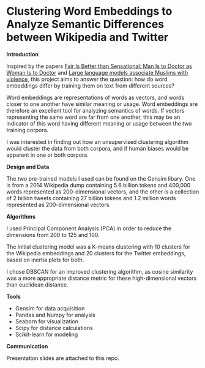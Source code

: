# Clustering Word Embeddings to Analyze Semantic Differences between Wikipedia and Twitter

**Introduction**

Inspired by the papers [Fair Is Better than Sensational: Man Is to Doctor as Woman Is to Doctor](https://direct.mit.edu/coli/article/46/2/487/93368/Fair-Is-Better-than-Sensational-Man-Is-to-Doctor) and [Large language models associate Muslims with violence](https://www.nature.com/articles/s42256-021-00359-2?proof=t), this project aims to answer the question: how do word embeddings differ by training them on text from different sources?

Word embeddings are representations of words as vectors, and words closer to one another have similar meaning or usage. Word embeddings are therefore an excellent tool for analyzing semantics of words. If vectors representing the same word are far from one another, this may be an indicator of this word having different meaning or usage between the two training corpora.

I was interested in finding out how an unsupervised clustering algorithm would cluster the data from both corpora, and if human biases would be apparent in one or both corpora. 

**Design and Data**

The two pre-trained models I used can be found  on the Gensim libary. One is from a 2014 Wikipedia dump containing 5.6 billion tokens and 400,000 words represented as 200-dimensional vectors, and the other is a collection of 2 billion tweets containing 27 billion tokens and 1.2 million words represented as 200-dimensional vectors. 

**Algorithms**

I used Principal Component Analysis (PCA) in order to reduce the dimensions from 200 to 125 and 100. 

The initial clustering model was a K-means clustering with 10 clusters for the Wikipedia embeddings and 20 clusters for the Twitter embeddings, based on inertia plots for both. 

I chose DBSCAN for an improved clustering algorithm, as cosine similarity was a more appropriate distance metric for these high-dimensional vectors than euclidean distance. 

**Tools**

- Gensim for data acquisition
- Pandas and Numpy for analysis
- Seaborn for visualization
- Scipy for distance calculations
- Scikit-learn for modeling

**Communication**

Presentation slides are attached to this repo.
